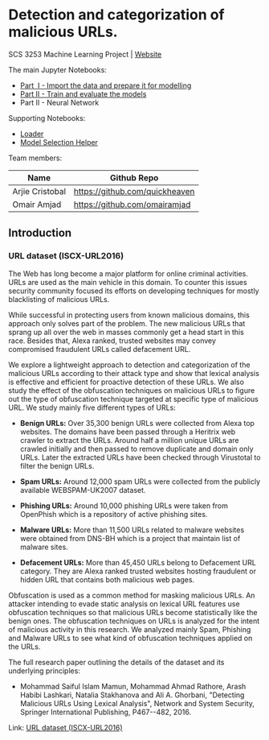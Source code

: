 # Detection and categorization of malicious URLs.
SCS 3253 Machine Learning Project | [Website](https://quickheaven.github.io/scs-3253-machine-learning/)

The main Jupyter Notebooks:
* [Part &nbsp;I - Import the data and prepare it for modelling](https://nbviewer.org/github/quickheaven/scs-3253-machine-learning/blob/4b5613acbfc3c7280b08a6d83be8478a9bb82ae0/Part_I_Import_the_data_and_prepare_it_for_modeling.ipynb)
* [Part II - Train and evaluate the models](https://nbviewer.org/github/quickheaven/scs-3253-machine-learning/blob/4b5613acbfc3c7280b08a6d83be8478a9bb82ae0/Part_II_Train_and_evaluate_the_model.ipynb)
* Part II - Neural Network

Supporting Notebooks:
* [Loader](https://nbviewer.org/github/quickheaven/scs-3253-machine-learning/blob/6ad67b72c06811b5f3bfdb5fa07dc7091f5c64b3/loader_nb.ipynb)
* [Model Selection Helper](https://nbviewer.org/github/quickheaven/scs-3253-machine-learning/blob/6ad67b72c06811b5f3bfdb5fa07dc7091f5c64b3/model_selection_helper_nb.ipynb)

Team members:


| Name | Github Repo |
| --- | --- |
| Arjie Cristobal  | https://github.com/quickheaven |
| Omair Amjad | https://github.com/omairamjad |


## Introduction

### URL dataset (ISCX-URL2016)

The Web has long become a major platform for online criminal activities. URLs are used as the main vehicle in this domain. To counter this issues security community focused its efforts on developing techniques for mostly blacklisting of malicious URLs.

While successful in protecting users from known malicious domains, this approach only solves part of the problem. The new malicious URLs that sprang up all over the web in masses commonly get a head start in this race. Besides that, Alexa ranked, trusted websites may convey compromised fraudulent URLs called defacement URL.

We explore a lightweight approach to detection and categorization of the malicious URLs according to their attack type and show that lexical analysis is effective and efficient for proactive detection of these URLs. We also study the effect of the obfuscation techniques on malicious URLs to figure out the type of obfuscation technique targeted at specific type of malicious URL. We study mainly five different types of URLs:

* **Benign URLs:** Over 35,300 benign URLs were collected from Alexa top websites. The domains have been passed through a Heritrix web crawler to extract the URLs. Around half a million unique URLs are crawled initially and then passed to remove duplicate and domain only URLs. Later the extracted URLs have been checked through Virustotal to filter the benign URLs.

* **Spam URLs:** Around 12,000 spam URLs were collected from the publicly available WEBSPAM-UK2007 dataset.

* **Phishing URLs:** Around 10,000 phishing URLs were taken from OpenPhish which is a repository of active phishing sites.

* **Malware URLs:** More than 11,500 URLs related to malware websites were obtained from DNS-BH which is a project that maintain list of malware sites.

* **Defacement URLs:** More than 45,450 URLs belong to Defacement URL category. They are Alexa ranked trusted websites hosting fraudulent or hidden URL that contains both malicious web pages.

Obfuscation is used as a common method for masking malicious URLs. An attacker intending to evade static analysis on lexical URL features use obfuscation techniques so that malicious URLs become statistically like the benign ones. The obfuscation techniques on URLs is analyzed for the intent of malicious activity in this research. We analyzed mainly Spam, Phishing and Malware URLs to see what kind of obfuscation techniques applied on the URLs.

The full research paper outlining the details of the dataset and its underlying principles:

* Mohammad Saiful Islam Mamun, Mohammad Ahmad Rathore, Arash Habibi Lashkari, Natalia Stakhanova and Ali A. Ghorbani, "Detecting Malicious URLs Using Lexical Analysis", Network and System Security, Springer International Publishing, P467--482, 2016.

Link: [URL dataset (ISCX-URL2016)](https://www.unb.ca/cic/datasets/url-2016.html)


